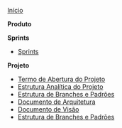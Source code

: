 ﻿[Início](/)

**Produto**

**Sprints**
* [Sprints](./docs/sprints/sprints.md)

**Projeto**
* [Termo de Abertura do Projeto](./docs/open-term-project.md)
* [Estrutura Analítica do Projeto](./docs/eap.md)
* [Estrutura de Branches e Padrões](./docs/branches-structure.md)
* [Documento de Arquitetura](./docs/architecture.md)
* [Documento de Visão](./docs/vision.md)
* [Estrutura de Branches e Padrões](./docs/branches-structure.md)
